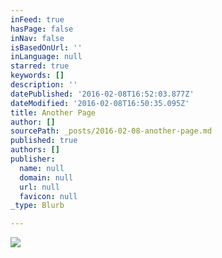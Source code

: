 ```yaml
---
inFeed: true
hasPage: false
inNav: false
isBasedOnUrl: ''
inLanguage: null
starred: true
keywords: []
description: ''
datePublished: '2016-02-08T16:52:03.877Z'
dateModified: '2016-02-08T16:50:35.095Z'
title: Another Page
author: []
sourcePath: _posts/2016-02-08-another-page.md
published: true
authors: []
publisher:
  name: null
  domain: null
  url: null
  favicon: null
_type: Blurb

---
```

![](https://the-grid-user-content.s3-us-west-2.amazonaws.com/fa732f22-ca01-48d0-9b19-79309060f6cb.jpg)